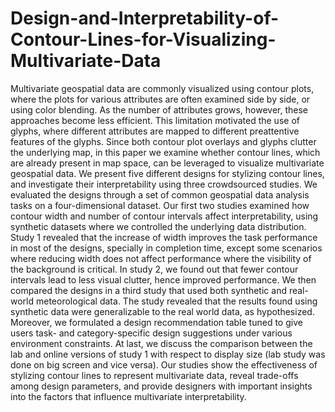 # Design-and-Interpretability-of-Contour-Lines-for-Visualizing-Multivariate-Data
Multivariate geospatial data are commonly visualized using contour plots, where the plots for various attributes are often examined side by side, or using color blending. As the number of attributes grows, however, these approaches become less efficient. This limitation motivated the use of glyphs, where different attributes are mapped to different preattentive features of the glyphs. Since both contour plot overlays and glyphs clutter the underlying map, in this paper we examine whether contour lines, which are already present in map space, can be leveraged to visualize multivariate geospatial data.   We present five different designs for stylizing contour lines, and investigate their interpretability using three crowdsourced studies. We evaluated the designs through a set of common geospatial data analysis tasks on a four-dimensional dataset. Our first two studies examined how contour width and number of contour intervals affect interpretability, using synthetic datasets where we controlled the underlying data distribution. Study 1 revealed that the increase of width improves the task performance in most of the designs, specially in completion time, except some scenarios where reducing width does not affect performance where the visibility of the background is critical. In study 2, we found out that fewer contour intervals lead to less visual clutter, hence improved performance. We then compared the designs in a third study that used both synthetic and real-world meteorological data. The study revealed that the results found using synthetic data were generalizable to the real world data, as hypothesized. Moreover, we formulated a design recommendation table tuned to give users task- and category-specific design suggestions under various environment constraints. At last, we discuss the comparison between the lab and online versions of study 1 with respect to display size (lab study was done on big screen and vice versa).  Our studies show the effectiveness of stylizing contour lines to represent multivariate data, reveal trade-offs among design parameters, and provide designers with important insights into the factors that influence multivariate interpretability.

